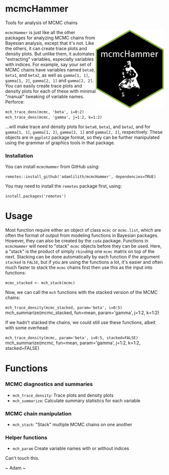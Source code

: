 # mcmcHammer
 Tools for analysis of MCMC chains

<img align="right" src="mcmcHammer.png" height="250"/>

 
`mcmcHammer` is just like all the other packages for analyzing MCMC chains from Bayesian analysis, except that it's not.  Like the others, it can create trace plots and density plots.  But unlike them, it automates "extracting" variables, especially variables with indices.  For example, say your set of MCMC chains have variables named `beta0`, `beta1`, and `beta2`, as well as `gamma[1, 1]`, `gamma[1, 2]`, `gamma[2, 1]` and `gamma[2, 2]`. You can easily create trace plots and density plots for each of these with minimal "manual" tweaking of variable names. Perforce:
 
`mch_trace_dens(mcmc, 'beta', i=0:2)`  
`mch_trace_dens(mcmc, 'gamma', j=1:2, k=1:2)`  

...will make trace and density plots for `beta0`, `beta1`, and `beta2`, and for `gamma[1, 1]`, `gamma[1, 2]`, `gamma[2, 1]` and `gamma[2, 2]`, respectively. These objects are in `ggplot2` package format, so they can be further manipulated using the grammar of graphics tools in that package.

### Installation

You can install `mcmcHammer` from GitHub using:
 
`remotes::install_github('adamlilith/mcmcHammer', dependencies=TRUE)`  

You may need to install the `remotes` package first, using:

`install.packages('remotes')`

# Usage

Most function require either an object of class `mcmc` or `mcmc.list`, which are often the format of output from modeling functions in Bayesian packages. However, they can also be created by the `coda` package. Functions in `mcmcHammer` will need to "stack" `mcmc` objects before they can be used. Here, a "stack" is the product of simply `rbind`ing one `mcmc` matrix on top of the next. Stacking can be done automatically by each function if the argument `stacked` is `FALSE`, but if you are using the functions a lot, it's easier and often much faster to stack the `mcmc` chains first then use this as the input into functions:

`mcmc_stacked <- mch_stack(mcmc)`

Now, we can call the `mch` functions with the stacked version of the MCMC chains:

`mch_trace_density(mcmc_stacked, param='beta', i=0:5)
`mch_summarize(mcmc_stacked, fun=mean, param='gamma', j=1:2, k=1:2)

If we hadn't stacked the chains, we could still use these functions, albeit with some overhead:

`mch_trace_density(mcmc, param='beta', i=0:5, stacked=FALSE)
`mch_summarize(mcmc, fun=mean, param='gamma', j=1:2, k=1:2, stacked=FALSE)

# Functions

### MCMC diagnostics and summaries
* `mch_trace_density`: Trace plots and density plots
* `mch_summarize`: Calculate summary statistics for each variable

### MCMC chain manipulation
* `mch_stack`: "Stack" multiple MCMC chains on one another

### Helper functions
* `mch_param` Create variable names with or without indices

Can't touch this.

~ Adam ~
